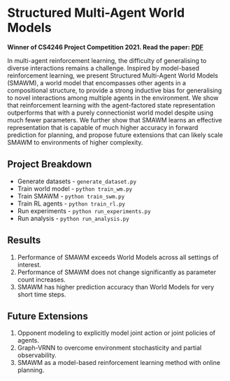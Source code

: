# Structured Multi-Agent World Models

**Winner of CS4246 Project Competition 2021. Read the paper: [PDF](https://jetnew.io/assets/pdf/new2021structured.pdf)**

In multi-agent reinforcement learning, the difficulty of generalising to diverse interactions remains a challenge. Inspired by model-based reinforcement learning, we present Structured Multi-Agent World Models (SMAWM), a world model that encompasses other agents in a compositional structure, to provide a strong inductive bias for generalising to novel interactions among multiple agents in the environment. We show that reinforcement learning with the agent-factored state representation outperforms that with a purely connectionist world model despite using much fewer parameters. We further show that SMAWM learns an effective representation that is capable of much higher accuracy in forward prediction for planning, and propose future extensions that can likely scale SMAWM to environments of higher complexity.

## Project Breakdown

* Generate datasets - `generate_dataset.py`
* Train world model - `python train_wm.py`
* Train SMAWM - `python train_swm.py`
* Train RL agents - `python train_rl.py`
* Run experiments - `python run_experiments.py`
* Run analysis - `python run_analysis.py`

## Results

1. Performance of SMAWM exceeds World Models across all settings of interest.
2. Performance of SMAWM does not change significantly as parameter count increases.
3. SMAWM has higher prediction accuracy than World Models for very short time steps.

## Future Extensions

1. Opponent modeling to explicitly model joint action or joint policies of agents.
2. Graph-VRNN to overcome environment stochasticity and partial observability.
3. SMAWM as a model-based reinforcement learning method with online planning.
